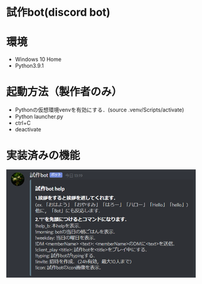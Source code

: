 # 試作bot(discord bot)

# 環境

* Windows 10 Home
* Python3.9.1

# 起動方法（製作者のみ）

* Pythonの仮想環境venvを有効にする．(source .venv/Scripts/activate)
* Python launcher.py
* ctrl+C
* deactivate

# 実装済みの機能

![help_b](help_b.PNG "help_b")
